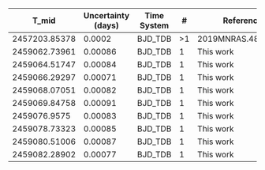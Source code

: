|T_mid|Uncertainty (days)           |Time System|#                                            |Reference                           |
|-----|-----------------------------|-----------|---------------------------------------------|------------------------------------|
|2457203.85378|0.0002                       |BJD_TDB    |>1                                           |2019MNRAS.482..301L                 |
|2459062.73961|0.00086                      |BJD_TDB    |1                                            |This work                           |
|2459064.51747|0.00084                      |BJD_TDB    |1                                            |This work                           |
|2459066.29297|0.00071                      |BJD_TDB    |1                                            |This work                           |
|2459068.07051|0.00082                      |BJD_TDB    |1                                            |This work                           |
|2459069.84758|0.00091                      |BJD_TDB    |1                                            |This work                           |
|2459076.9575|0.00083                      |BJD_TDB    |1                                            |This work                           |
|2459078.73323|0.00085                      |BJD_TDB    |1                                            |This work                           |
|2459080.51006|0.00087                      |BJD_TDB    |1                                            |This work                           |
|2459082.28902|0.00077                      |BJD_TDB    |1                                            |This work                           |
